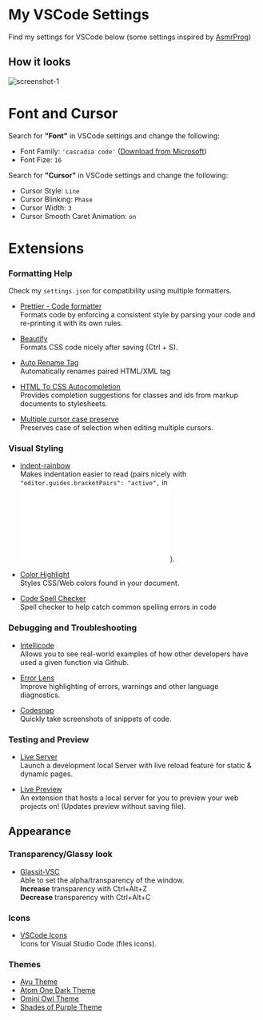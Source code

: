 # My VSCode Settings

Find my settings for VSCode below (some settings inspired by <a href="https://youtube.com/#AsmrProg" target="_blank">AsmrProg</a>)

## How it looks

![screenshot-1](TBD)

# Font and Cursor

Search for **"Font"** in VSCode settings and change the following:
- Font Family: `'cascadia code'` (<a href="https://github.com/microsoft/cascadia-code" target="_blank">Download from Microsoft</a>)
- Font Fize: `16`


Search for **"Cursor"** in VSCode settings and change the following:
- Cursor Style: `Line`
- Cursor Blinking: `Phase`
- Cursor Width: `3`
- Cursor Smooth Caret Animation: `on`


# Extensions

### Formatting Help
Check my `settings.json` for compatibility using multiple formatters.
- <a href="https://github.com/prettier/prettier-vscode" target="_blank">Prettier - Code formatter</a> <br>Formats code by enforcing a consistent style by parsing your code and re-printing it with its own rules.

- <a href="https://github.com/mike7515/code-beautifier" target="_blank">Beautify</a> <br>Formats CSS code nicely after saving (Ctrl + S).

- <a href="https://github.com/formulahendry/vscode-auto-rename-tag" target="_blank">Auto Rename Tag</a> <br>Automatically renames paired HTML/XML tag

- <a href="https://github.com/solnurkarim/HTML-to-CSS-autocompletion" target="_blank">HTML To CSS Autocompletion</a> <br>Provides completion suggestions for classes and ids from markup documents to stylesheets.

- <a href="https://github.com/Cardinal90/multi-cursor-case-preserve" target="_blank">Multiple cursor case preserve</a> <br>Preserves case of selection when editing multiple cursors.

### Visual Styling

- <a href="https://github.com/oderwat/vscode-indent-rainbow" target="_blank">indent-rainbow</a> <br>Makes indentation easier to read (pairs nicely with `"editor.guides.bracketPairs": "active",` in ![settings.json](settings.json)).

- <a href="https://github.com/enyancc/vscode-ext-color-highlight" target="_blank">Color Highlight</a> <br>Styles CSS/Web colors found in your document.

- <a href="https://github.com/streetsidesoftware/vscode-spell-checker" target="_blank">Code Spell Checker</a> <br>Spell checker to help catch common spelling errors in code

### Debugging and Troubleshooting

- <a href="https://github.com/MicrosoftDocs/intellicode" target="_blank">Intellicode</a> <br>Allows you to see real-world examples of how other developers have used a given function via Github.

- <a href="https://github.com/usernamehw/vscode-error-lens" target="_blank">Error Lens</a> <br>Improve highlighting of errors, warnings and other language diagnostics.

- <a href="https://github.com/kufii/CodeSnap" target="_blank">Codesnap</a> <br>Quickly take screenshots of snippets of code.

### Testing and Preview

- <a href="https://github.com/ritwickdey/vscode-live-server" target="_blank">Live Server</a> <br>Launch a development local Server with live reload feature for static & dynamic pages.

- <a href="https://github.com/microsoft/vscode-livepreview" target="_blank">Live Preview</a> <br>An extension that hosts a local server for you to preview your web projects on! (Updates preview without saving file).

## Appearance

### Transparency/Glassy look
- <a href="https://github.com/hikarin522/GlassIt-VSC" target="_blank">Glassit-VSC</a> <br>Able to set the alpha/transparency of the window. <br><b>Increase</b> transparency with Ctrl+Alt+Z <br><b>Decrease</b> transparency with Ctrl+Alt+C

### Icons
- <a href="https://github.com/vscode-icons/vscode-icons" target="_blank">VSCode Icons</a> <br>Icons for Visual Studio Code (files icons).

### Themes
- <a href="https://github.com/ayu-theme/vscode-ayu" target="_blank">Ayu Theme</a>
- <a href="https://github.com/akamud/vscode-theme-onedark" target="_blank">Atom One Dark Theme</a>
- <a href="https://github.com/guilhermerodz/omni-owl" target="_blank">Omini Owl Theme</a>
- <a href="https://github.com/ahmadawais/shades-of-purple-vscode" target="_blank">Shades of Purple Theme</a>
